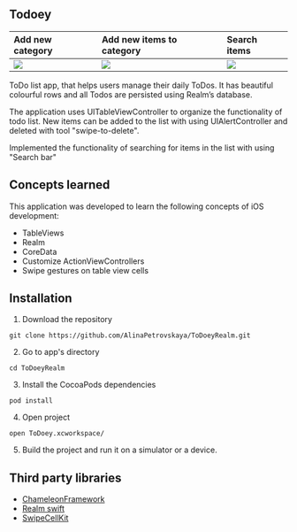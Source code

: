 ## Todoey


| Add new category | Add new items to category  | Search items  |
|:----------|:----------|:----------|
|<img src="https://media1.tenor.com/images/70f9007b6fc44e60adf9f4475286f1e7/tenor.gif?itemid=20862595" > | <img src="https://media1.tenor.com/images/5bce94bb319553a0a8d22f39cc72b46f/tenor.gif?itemid=20862593"> | <img src="https://media1.tenor.com/images/4a1e5532a4ceac55ee1791691cb6b17a/tenor.gif?itemid=20862594">|



ToDo list app, that helps users manage their daily ToDos. It has beautiful colourful rows and all Todos are persisted using Realm’s database. 

The application uses UITableViewController to organize the functionality of todo list. New items can be added to the list with using UIAlertController and deleted with tool "swipe-to-delete". 

Implemented the functionality of searching for items in the list with using "Search bar"


## Concepts learned
This application was developed to learn the following concepts of iOS development:

- TableViews
- Realm
- CoreData
- Customize ActionViewControllers
- Swipe gestures on table view cells


## Installation
1. Download the repository

`git clone https://github.com/AlinaPetrovskaya/ToDoeyRealm.git`

2. Go to app's directory

`cd ToDoeyRealm`

3. Install the CocoaPods dependencies

`pod install`

4. Open project

`open ToDoey.xcworkspace/`

5. Build the project and run it on a simulator or a device.


## Third party libraries
- [ChameleonFramework](https://cocoapods.org/pods/ChameleonFramework) 
- [Realm swift](https://realm.io/) 
- [SwipeCellKit](https://cocoapods.org/pods/SwipeCellKit) 

